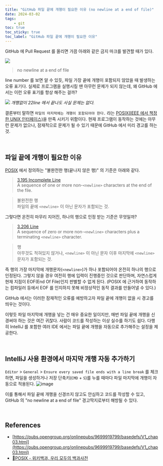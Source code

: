 ```yaml
---
title: "GitHub 파일 끝에 개행이 필요한 이유 (no newline at a end of file)"
date: 2024-03-02
tags:
    - git
toc: true
toc_sticky: true
toc_label: "GitHub 파일 끝에 개행이 필요한 이유"
---
```


GitHub 에 Pull Request 를 올리면 가끔 아래와 같은 금지 마크를 발견할 때가 있다.

![](https://i.imgur.com/vgxK7R2.png)

> no newline at a end of file

line number 를 보면 알 수 있듯, 파일 가장 끝에 개행이 포함되지 않았을 때 발생하는 오류 표기다. 
실제로 프로그램을 실행시킬 땐 아무런 문제가 되지 않는데, 왜 GitHub 에서는 이런 오류 표기를 항상 해주는 걸까?

![](https://i.imgur.com/bDuYvnN.png)
*개행없이 22line 에서 끝나도 사실 문제는 없다.*

결론부터 말하면 `파일의 마지막에는 개행이 포함되어야 한다.` 라는 [POSIX(IEEE 에서 책정한 UNIX 인터페이스)](https://ko.wikipedia.org/wiki/POSIX)을 만족 시키기 위함이다. 
현재 프로그램이 동작하는 것에는 아무런 문제가 없으나, 잠재적으로 문제가 될 수 있기 때문에 GitHub 에서 미리 경고를 하는 것.

<br>

## 파일 끝에 개행이 필요한 이유

[POSIX](https://ko.wikipedia.org/wiki/POSIX) 에서 정의하는  "불완전한 행(끝나지 않은 행)" 의 기준은 아래와 같다.

> [3.195 Incomplete Line](https://pubs.opengroup.org/onlinepubs/9699919799/basedefs/V1_chap03.html#tag_03_195)  
> A sequence of one or more non-`<newline>` characters at the end of the file.

> 불완전한 행  
> 파일의 끝에 `<newline>` 이 아닌 문자가 포함되는 것.

그렇다면 온전히 마무리 지어진, 하나의 행으로 인정 받는 기준은 무엇일까?

> [3.206 Line](https://pubs.opengroup.org/onlinepubs/9699919799/basedefs/V1_chap03.html#tag_03_206)  
> A sequence of zero or more non-`<newline>` characters plus a terminating `<newline>` character.

> 행  
> 아무것도 적혀있지 않거나, `<newline>` 이 아닌 문자 이후 마지막에 `<newline>` 문자가 포함되는 것.

즉 행의 가장 마지막에 개행문자(`<newline>`)가 하나 포함되어야 온전히 하나의 행으로 인정된다. 
그렇지 않을 경우 여전히 행에 입력이 진행중인 것으로 판단하며, 자연스럽게 현재 지점이 EOF(End Of File)인지 판별할 수 없게 된다. 
(POSIX 에 근거하여 동작하는 컴파일러 등에서 EOF 를 인지하지 못해 비정상적인 동작 결과를 만들어낼 수 있다.)

GitHub 에서는 이러한 잠재적인 오류를 예방하고자 파일 끝에 개행이 없을 시 경고를 띄우는 것이다.

이렇듯 파일 마지막에 개행을 넣는 건 매우 중요한 일이지만, 매번 파일 끝에 개행을 신경써야 하는 것은 여간 귀찮다.
사람이 코드를 작성하는 이상 실수를 하기도 쉽다.
다행히 IntelliJ 를 포함한 여러 IDE 에서는 파일 끝에 개행을 자동으로 추가해주는 설정을 제공한다.

<br>

## IntelliJ 사용 환경에서 마지막 개행 자동 추가하기

`Editor` > `General` > `Ensure every saved file ends with a line break` 를 체크하면, 파일을 생성하거나 저장 단축키(`CMD` + `S`)를 누를 때마다 파일 마지막에 개행이 자동으로 적용된다.
![image](https://github.com/mission-study-to-finish-in-15-days/kotlin-racingcar/assets/37354145/31ea7e1c-648f-4441-bac0-2a8ce86e3573)

이를 통해서 파일 끝에 개행을 신경쓰지 않고도 안심하고 코드를 작성할 수 있고, 
GitHub 의 "no newline at a end of file" 경고딱지로부터 해방될 수 있다.

<br>

## References

- [https://pubs.opengroup.org/onlinepubs/9699919799/basedefs/V1_chap03.html](https://pubs.opengroup.org/onlinepubs/9699919799/basedefs/V1_chap03.html)
- [POSIX - 위키백과, 우리 모두의 백과사전](https://ko.wikipedia.org/wiki/POSIX)
